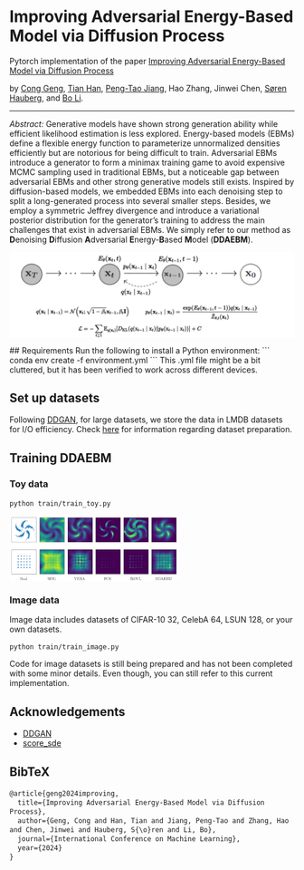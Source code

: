 # Improving Adversarial Energy-Based Model via Diffusion Process
Pytorch implementation of the paper [Improving Adversarial Energy-Based Model via Diffusion Process](https://arxiv.org/pdf/2403.01666)

by [Cong Geng](https://gengcong940126.github.io), [Tian Han](https://thanacademic.github.io), [Peng-Tao Jiang](https://pengtaojiang.github.io), Hao Zhang, Jinwei Chen, [Søren Hauberg](https://www2.compute.dtu.dk/~sohau), and [Bo Li](https://libraboli.github.io).

---

*Abstract:* Generative models have shown strong generation ability while efficient likelihood estimation is less explored. Energy-based models (EBMs) define a flexible energy function to parameterize unnormalized densities efficiently but are notorious for
being difficult to train. Adversarial EBMs introduce a generator to form a minimax training game to avoid expensive MCMC sampling used in traditional EBMs, but a noticeable gap between adversarial EBMs and other strong generative models
still exists. Inspired by diffusion-based models, we embedded EBMs into each denoising step to split a long-generated process into several smaller steps. Besides, we employ a symmetric Jeffrey divergence
and introduce a variational posterior distribution for the generator’s training to address the main challenges that exist in adversarial EBMs. We simply refer to our method as **D**enoising **D**iffusion **A**dversarial **E**nergy-**B**ased **M**odel (**DDAEBM**).

<p align="center">
<img align="middle" src="./assets/img_diffusion.png" width="600" />
</p>
## Requirements
Run the following to install a Python environment:
```
conda env create -f environment.yml
```
This .yml file might be a bit cluttered, but it has been verified to work  across different devices.

## Set up datasets
Following [DDGAN](https://arxiv.org/pdf/2112.07804), for large datasets, we store the data in LMDB datasets for I/O efficiency. Check [here](https://github.com/NVlabs/NVAE#set-up-file-paths-and-data) for information regarding dataset preparation.

## Training DDAEBM

### Toy data
```
python train/train_toy.py
```
<p align="left">
<img align="middle" src="./assets/img_toy.png" width="300" />
</p>

### Image data
Image data includes datasets of CIFAR-10 32, CelebA 64, LSUN 128, or your own datasets.
```
python train/train_image.py
```
Code for image datasets is still being prepared and has not been completed with some minor details. Even though, you can still refer to this current implementation. 

## Acknowledgements
- [DDGAN](https://github.com/NVlabs/denoising-diffusion-gan)
- [score_sde](https://github.com/yang-song/score_sde_pytorch)

## BibTeX
```
@article{geng2024improving,
  title={Improving Adversarial Energy-Based Model via Diffusion Process},
  author={Geng, Cong and Han, Tian and Jiang, Peng-Tao and Zhang, Hao and Chen, Jinwei and Hauberg, S{\o}ren and Li, Bo},
  journal={International Conference on Machine Learning},
  year={2024}
}
```
